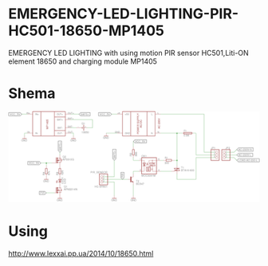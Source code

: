 # EMERGENCY-LED-LIGHTING-PIR-HC501-18650-MP1405
EMERGENCY LED LIGHTING with using motion PIR sensor HC501,Liti-ON element 18650 and charging module MP1405

# Shema
![Shema](https://raw.githubusercontent.com/lexxai/EMERGENCY-LED-LIGHTING-PIR-HC501-18650-MP1405/master/motion-pir-18650.png)

# Using 
http://www.lexxai.pp.ua/2014/10/18650.html
